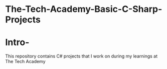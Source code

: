 # The-Tech-Academy-Basic-C-Sharp-Projects
# Intro-
This repository contains C# projects that I work on during my learnings at The Tech Academy

